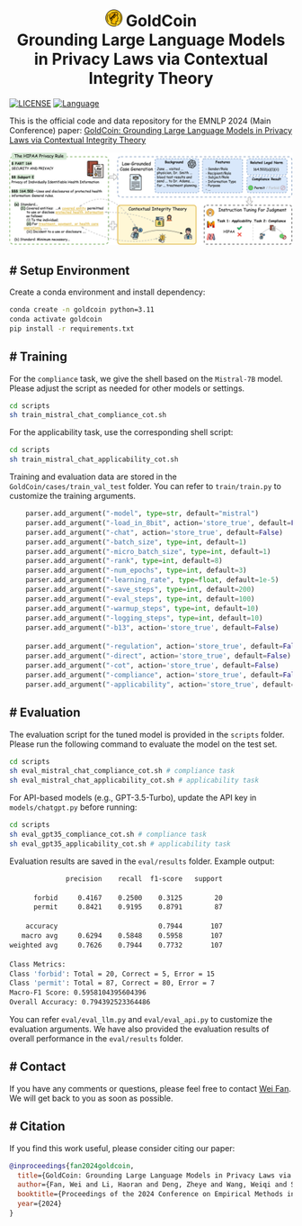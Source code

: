 <h1 align="center"> <img src="assets/coin.png" width="30" height="30"> GoldCoin <br> Grounding Large Language Models in Privacy Laws via Contextual Integrity Theory</h1>

[![LICENSE](https://img.shields.io/badge/License-Apache%202.0-blue.svg)](https://github.com/AlexFanw/GoldCoin/blob/main/LICENSE)
[![Language](https://img.shields.io/badge/Language-python3.11-gree.svg)](https://www.python.org/)

This is the official code and data repository for the EMNLP 2024 (Main Conference) paper: [GoldCoin: Grounding Large Language Models in Privacy Laws via Contextual Integrity Theory](https://arxiv.org/abs/2406.11149)

![alt text](assets/method.jpg)

## \# Setup Environment
Create a conda environment and install dependency:
```bash
conda create -n goldcoin python=3.11
conda activate goldcoin
pip install -r requirements.txt
```

## \# Training
For the `compliance` task, we give the shell based on the `Mistral-7B` model. Please adjust the script as needed for other models or settings.
```bash
cd scripts
sh train_mistral_chat_compliance_cot.sh
```

For the applicability task, use the corresponding shell script:

```bash
cd scripts
sh train_mistral_chat_applicability_cot.sh
```
Training and evaluation data are stored in the `GoldCoin/cases/train_val_test` folder.
You can refer to `train/train.py` to customize the training arguments.
```python
    parser.add_argument("-model", type=str, default="mistral")
    parser.add_argument("-load_in_8bit", action='store_true', default=False)
    parser.add_argument("-chat", action='store_true', default=False)
    parser.add_argument("-batch_size", type=int, default=1)
    parser.add_argument("-micro_batch_size", type=int, default=1)
    parser.add_argument("-rank", type=int, default=8)
    parser.add_argument("-num_epochs", type=int, default=3)
    parser.add_argument("-learning_rate", type=float, default=1e-5)
    parser.add_argument("-save_steps", type=int, default=200)
    parser.add_argument("-eval_steps", type=int, default=100)
    parser.add_argument("-warmup_steps", type=int, default=10)
    parser.add_argument("-logging_steps", type=int, default=10)
    parser.add_argument("-b13", action='store_true', default=False)

    parser.add_argument("-regulation", action='store_true', default=False, help="train on regulation, not cases")
    parser.add_argument("-direct", action='store_true', default=False)
    parser.add_argument("-cot", action='store_true', default=False)
    parser.add_argument("-compliance", action='store_true', default=False)
    parser.add_argument("-applicability", action='store_true', default=False)
```


## \# Evaluation
The evaluation script for the tuned model is provided in the `scripts` folder. Please run the following command to evaluate the model on the test set.
```bash
cd scripts
sh eval_mistral_chat_compliance_cot.sh # compliance task
sh eval_mistral_chat_applicability_cot.sh # applicability task
```
For API-based models (e.g., GPT-3.5-Turbo), update the API key in `models/chatgpt.py` before running:
```bash
cd scripts
sh eval_gpt35_compliance_cot.sh # compliance task
sh eval_gpt35_applicability_cot.sh # applicability task
```
Evaluation results are saved in the `eval/results` folder. Example output:
```bash
              precision    recall  f1-score   support

      forbid     0.4167    0.2500    0.3125        20
      permit     0.8421    0.9195    0.8791        87

    accuracy                         0.7944       107
   macro avg     0.6294    0.5848    0.5958       107
weighted avg     0.7626    0.7944    0.7732       107

Class Metrics:
Class 'forbid': Total = 20, Correct = 5, Error = 15
Class 'permit': Total = 87, Correct = 80, Error = 7
Macro-F1 Score: 0.5958104395604396
Overall Accuracy: 0.794392523364486
```
You can refer `eval/eval_llm.py` and `eval/eval_api.py` to customize the evaluation arguments. We have also provided the evaluation results of overall performance in the `eval/results` folder.


## \# Contact
If you have any comments or questions, please feel free to contact [Wei Fan](mailto:wfanag@connect.ust.hk). We will get back to you as soon as possible.

## \# Citation
If you find this work useful, please consider citing our paper:

```bibtex
@inproceedings{fan2024goldcoin,
  title={GoldCoin: Grounding Large Language Models in Privacy Laws via Contextual Integrity Theory},
  author={Fan, Wei and Li, Haoran and Deng, Zheye and Wang, Weiqi and Song, Yangqiu},
  booktitle={Proceedings of the 2024 Conference on Empirical Methods in Natural Language Processing},
  year={2024}
}
```
